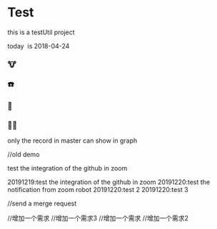 # Test
this is a testUtil project

today  is 2018-04-24
###  :cow:  ###
###  :phone:  ###
###  :tiger: ###
###  :dog::rabbit: ###
only the record in master can show in graph 


//old demo

test the integration of the github in zoom

20191219:test the integration of the github in zoom
20191220:test the notification from zoom robot 
20191220:test 2
20191220:test 3

//send  a merge request 



//增加一个需求
//增加一个需求3 
//增加一个需求 
//增加一个需求2
